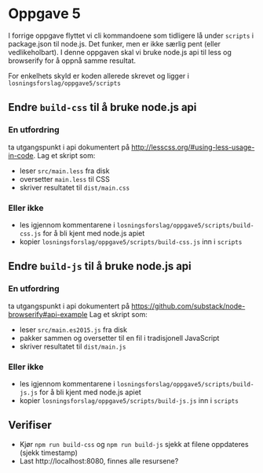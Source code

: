 # Oppgave 5

I forrige oppgave flyttet vi cli kommandoene som tidligere lå under `scripts` i package.json til node.js. Det funker, men er ikke særlig pent (eller vedlikeholbart).
I denne oppgaven skal vi bruke node.js api til less og browserify for å oppnå samme resultat.

For enkelhets skyld er koden allerede skrevet og ligger i `losningsforslag/oppgave5/scripts`

## Endre `build-css` til å bruke node.js api
### En utfordring
ta utgangspunkt i api dokumentert på http://lesscss.org/#using-less-usage-in-code. Lag et skript som:
* leser `src/main.less` fra disk
* oversetter `main.less` til CSS
* skriver resultatet til `dist/main.css`

### Eller ikke
* les igjennom kommentarene i `losningsforslag/oppgave5/scripts/build-css.js` for å bli kjent med node.js apiet
* kopier `losningsforslag/oppgave5/scripts/build-css.js` inn i `scripts`

## Endre `build-js` til å bruke node.js api
### En utfordring
ta utgangspunkt i api dokumentert på https://github.com/substack/node-browserify#api-example
 Lag et skript som:
* leser `src/main.es2015.js` fra disk
* pakker sammen og oversetter til en fil i tradisjonell JavaScript
* skriver resultatet til `dist/main.js`

### Eller ikke
* les igjennom kommentarene i `losningsforslag/oppgave5/scripts/build-js.js` for å bli kjent med node.js apiet
* kopier `losningsforslag/oppgave5/scripts/build-js.js` inn i `scripts`

## Verifiser
* Kjør `npm run build-css` og `npm run build-js` sjekk at filene oppdateres (sjekk timestamp)
* Last http://localhost:8080, finnes alle resursene?
